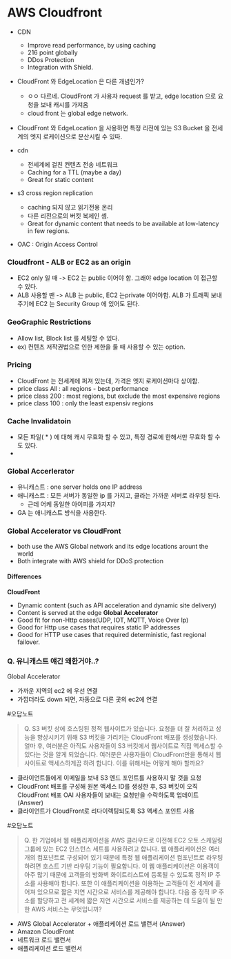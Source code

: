 
# AWS Cloudfront

- CDN
    - Improve read performance, by using caching
    - 216 point globally
    - DDos Protection
    - Integration with Shield.

- CloudFront 와 EdgeLocation 은 다른 개념인가?
    - ㅇㅇ 다르네. CloudFront 가 사용자 request 를 받고, edge location 으로 요청을 보내 캐시를 가져옴
    - cloud front 는 global edge network.
- CloudFront 와 EdgeLocation 을 사용하면 특정 리전에 있는 S3 Bucket 을 전세계의 엣지 로케이션으로 분산시킬 수 있따.


- cdn
    - 전세계에 걸친 컨텐츠 전송 네트워크
    - Caching for a TTL (maybe a day)
    - Great for static content
- s3 cross region replication
    - caching 되지 않고 읽기전용 온리
    - 다른 리전으로의 버킷 복제인 셈.
    - Great for dynamic content that needs to be available at low-latency in few regions.

- OAC : Origin Access Control


### Cloudfront - ALB or EC2 as an origin
- EC2 only 일 때 -> EC2 는 public 이어야 함. 그래야 edge location 이 접근할 수 있다.
- ALB 사용할 땐 -> ALB 는 public, EC2 는private 이어야함. ALB 가 트래픽 보내주기에 EC2 는 Security Group 에 있어도 된다.

### GeoGraphic Restrictions
- Allow list, Block list 를 세팅할 수 있다.
- ex) 컨텐츠 저작권법으로 인한 제한을 둘 때 사용할 수 있는 option.


### Pricing
- CloudFront 는 전세계에 퍼져 있는데, 가격은 엣지 로케이션마다 상이함.
- price class All : all regions - best performance
- price class 200 : most regions, but exclude the most expensive regions
- price class 100 : only the least expensiv regions

### Cache Invalidatoin
- 모든 파일( * ) 에 대해 캐시 무효화 할 수 있고, 특정 경로에 한해서만 무효화 할 수도 있다.
-

### Global Accerlerator
- 유니캐스트 : one server holds one IP address
- 애니캐스트 : 모든 서버가 동일한 ip 를 가지고, 클라는 가까운 서버로 라우팅 된다.
    - 근데 어케 동일한 아이피를 가지지?
- GA 는 애니캐스트 방식을 사용한다.

### Global Accelerator vs CloudFront
- both use the AWS Global network and its edge locations arount the world
- Both integrate with AWS shield for DDoS protection

#### Differences
**CloudFront**
- Dynamic content (such as API acceleration and dynamic site delivery)
- Content is served at the edge
  **Global Accelerator**
- Good fit for non-Http cases(UDP, IOT, MQTT, Voice Over Ip)
- Good for Http use cases that requires static IP addresses
- Good for HTTP use cases that required deterministic, fast regional failover.
### Q. 유니캐스트 얘긴 왜한거야..?

Global Accelerator
- 가까운 지역의 ec2 에 우선 연결
- 가깝더라도 down 되면, 자동으로 다른 곳의 ec2에 연결



#오답노트
> Q. S3 버킷 상에 호스팅된 정적 웹사이트가 있습니다. 요청을 더 잘 처리하고 성능을 향상시키기 위해 S3 버킷을 가리키는 CloudFront 배포를 생성했습니다. 얼마 후, 여러분은 아직도 사용자들이 S3 버킷에서 웹사이트로 직접 액세스할 수 있다는 것을 알게 되었습니다. 여러분은 사용자들이 CloudFront만을 통해서 웹사이트로 액세스하게끔 하려 합니다. 이를 위해서는 어떻게 해야 할까요?
- 클라이언트들에게 이메일을 보내 S3 엔드 포인트를 사용하지 말 것을 요청
- CloudFront 배포를 구성해 원본 액세스 ID를 생성한 후, S3 버킷이 오직 CloudFront 배포 OAI 사용자들이 보내는 요청만을 수락하도록 업데이트 (Answer)
- 클라이언트가 CloudFront로 리다이렉팅되도록 S3 액세스 포인트 사용

#오답노트
>Q. 한 기업에서 웹 애플리케이션을 AWS 클라우드로 이전해 EC2 오토 스케일링 그룹에 있는 EC2 인스턴스 세트를 사용하려고 합니다. 웹 애플리케이션은 여러 개의 컴포넌트로 구성되어 있기 때문에 특정 웹 애플리케이션 컴포넌트로 라우팅하려면 호스트 기반 라우팅 기능이 필요합니다. 이 웹 애플리케이션은 이용객이 아주 많기 때문에 고객들의 방화벽 화이트리스트에 등록될 수 있도록 정적 IP 주소를 사용해야 합니다. 또한 이 애플리케이션을 이용하는 고객들이 전 세계에 흩어져 있으므로 짧은 지연 시간으로 서비스를 제공해야 합니다. 다음 중 정적 IP 주소를 할당하고 전 세계에 짧은 지연 시간으로 서비스를 제공하는 데 도움이 될 만한 AWS 서비스는 무엇입니까?
- AWS Global Accelerator + 애플리케이션 로드 밸런서 (Answer)
- Amazon CloudFront
- 네트워크 로드 밸런서
- 애플리케이션 로드 밸런서